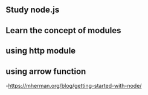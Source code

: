 
## Study node.js
## Learn the concept of modules
## using http module
## using arrow function


-https://mherman.org/blog/getting-started-with-node/
